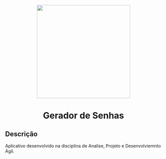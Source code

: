 <p align="center"><img loading="lazy" src="https://files.engaged.com.br/5db0810e95b4f900077e887e/account/5db0810e95b4f900077e887e/xMCS8NFKTMqwhefy8WLd_catolica-horizontal.png" width="300"></p>

<h1 align="center">Gerador de Senhas</h1>

## Descrição
Aplicativo desenvolvido na disciplina de Analise, Projeto e Desenvolviemnto Ágil.